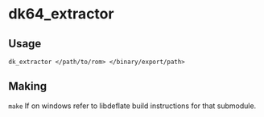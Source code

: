 # dk64_extractor

## Usage
`dk_extractor </path/to/rom> </binary/export/path>`

## Making
`make`
If on windows refer to libdeflate build instructions for that submodule.
